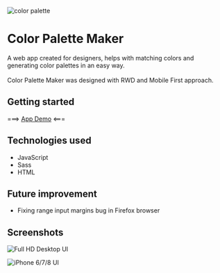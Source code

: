 ![color palette](https://user-images.githubusercontent.com/33831675/78258811-0a344600-74fc-11ea-99ce-01ebc47dd40d.png "color palette")

# Color Palette Maker

A web app created for designers, helps with matching colors and generating color palettes in an easy way.<br><br>Color Palette Maker was designed with RWD and Mobile First approach.

## Getting started

===> [App Demo](https://filippietruszynski.github.io/color-palette-maker/ "Google's Homepage") <===

## Technologies used

* JavaScript
* Sass
* HTML

## Future improvement

* Fixing range input margins bug in Firefox browser

## Screenshots

![Full HD Desktop UI](https://user-images.githubusercontent.com/33831675/78250404-1914fb80-74f0-11ea-88d3-1e5a143cd05f.png "Full HD Desktop UI")

![iPhone 6/7/8 UI](https://user-images.githubusercontent.com/33831675/78250399-14e8de00-74f0-11ea-85ba-89d3341fcadd.png "iPhone 6/7/8 UI")

